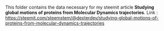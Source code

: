 This folder contains the data necessary for my steemit article **Studying global motions of proteins from Molecular Dynamics trajectories**. Link : https://steemit.com/steemstem/@dexterdev/studying-global-motions-of-proteins-from-molecular-dynamics-trajectories
